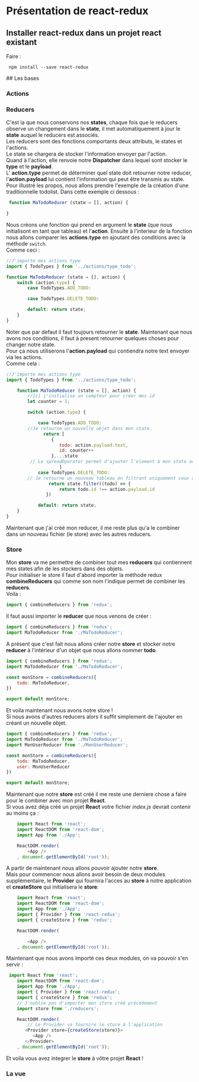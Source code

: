 # Présentation de react-redux

## Installer react-redux dans un projet react existant

Faire :
```javacript
 npm install --save react-redux
```

## Les bases 

### Actions

### Reducers

C'est la que nous conservons nos **states**, chaque fois que le reducers observe un changement dans le **state**,
il met automatiquement à jour le **state** auquel le reducers est associés.\
Les reducers sont des fonctions comportants deux attributs, le states et l'actions. \
Le state se chargera de stocker l'information envoyer par l'action. \
Quand à l'action, elle renvoie notre **Dispatcher** dans lequel sont stocker le **type** et le **payload**. \
L' **action.type** permet de déterminer quel state doit retourner notre reducer, l'**action.payload** lui contient l'information qui peut être transmis au state.\
Pour illustré les propos, nous allons prendre l'exemple de la création d'une traditionnelle todolist.
Dans cette exemple ci dessous : 
```js
 function MaTodoReducer (state = [], action) {

}

```
Nous créons une fonction qui prend en argument le **state** (que nous initialisont en tant que tableau) et l'**action**.
Ensuite à l'interieur de la fonction nous allons comparer les **actions.type** en ajoutant des conditions avec la méthode ```switch```.\
Comme ceci :

```js  
//J'importe mes actions type 
import { TodoTypes } from '../actions/type_todo';

function MaTodoReducer (state = [], action) {
    switch (action.type) {
        case TodoTypes.ADD_TODO:

        case TodoTypes.DELETE_TODO:

        default: return state;
    }
}
```   
Noter que par defaut il faut toujours retourner le **state**.
Maintenant que nous avons nos conditions, il faut à present retourner quelques choses pour changer notre state.\
Pour ça nous utiliserons l'**action.payload** qui contiendra notre text envoyer via les actions.\
Comme cela : 
```js
//J'importe mes actions type 
import { TodoTypes } from '../actions/type_todo';

    function MaTodoReducer (state = [], action) {
        //Ici j'initialise un compteur pour créer mes id
        let counter = 1;

        switch (action.type) {

            case TodoTypes.ADD_TODO:
        //Je retourne un nouvelle objet dans mon state.
              return [
                 {
                    todo: action.payload.text,
                    id: counter++
                 },...state
         // Le spreadOperator permet d'ajouter l'element à mon state actuel sans remplacer celui-ci.     
                    ]
            case TodoTypes.DELETE_TODO:
        // Je retourne un nouveau tableau en filtrant uniquement ceux qui n'ont pas le même id que l'action.payload
                return state.filter((todo) => {
                    return todo.id !== action.payload.id
               })

            default: return state;
    }
}
```
Maintenant que j'ai créé mon reducer, il me reste plus qu'a le combiner dans un nouveau fichier (le store) avec les autres reducers.
### Store 
Mon **store** va me permettre de combiner tout mes **reducers** qui contiennent mes states afin de les stockers dans des objets.\
Pour initialiser le store il faut d'abord importer la méthode redux **combineReducers** qui comme son nom l'indique permet de combiner les **reducers**.\
Voila :
```js
import { combineReducers } from 'redux';
```
Il faut aussi importer le **reducer** que nous venons de créer :
```js
import { combineReducers } from 'redux';
import MaTodoReducer from './MaTodoReducer';
```
A présent que c'est fait nous allons créer notre **store** et stocker notre **reducer** à l'intérieur d'un objet que nous allons nommer **todo**.
```js 
import { combineReducers } from 'redux';
import MaTodoReducer from './MaTodoReducer';

const monStore = combineReducers({
    todo: MaTodoReducer,
})

export default monStore;
```
Et voila maintenant nous avons notre store ! \
Si nous avons d'autres reducers alors il suffit simplement de l'ajouter en créant un nouvelle objet.
```js 
import { combineReducers } from 'redux';
import MaTodoReducer from './MaTodoReducer';
import MonUserReducer from './MonUserReducer';

const monStore = combineReducers({
    todo: MaTodoReducer,
    user: MonUserReducer
})

export default monStore;
```

Maintenant que notre **store** est créé il me reste une derniere chose a faire pour le combiner avec mon projet **React**. \
Si vous avez déja créé un projet **React** votre fichier *index.js* devrait contenir au moins ça :
```js
    import React from 'react';
    import ReactDOM from 'react-dom';
    import App from './App';

    ReactDOM.render(
        <App />
    , document.getElementById('root'));

```
A partir de maintenant nous allons pouvoir ajouter notre **store**. \
Mais pour commencer nous allons avoir besoin de deux modules supplémentaire, le **Provider** qui fournira l'acces au **store** à notre application et **createStore**  qui initialisera le **store**:
```js
    import React from 'react';
    import ReactDOM from 'react-dom';
    import App from './App';
    import { Provider } from 'react-redux';
    import { createStore } from 'redux';

    ReactDOM.render(

        <App />
    , document.getElementById('root'));

```
Maintenant que nous avons importé ces deux modules, on va pouvoir s'en servir :
```js 
 import React from 'react';
    import ReactDOM from 'react-dom';
    import App from './App';
    import { Provider } from 'react-redux';
    import { createStore } from 'redux';
    // J'oublie pas d'importer mon store créé précédement
    import store from './reducers';

    ReactDOM.render(
        // Le Provider va fournire le store à l'application
       <Provider store={createStore(store)}>
          <App />
       </Provider>
    , document.getElementById('root'));

```
Et voila vous avez integrer le **store** à vôtre projet **React** !
### La vue
